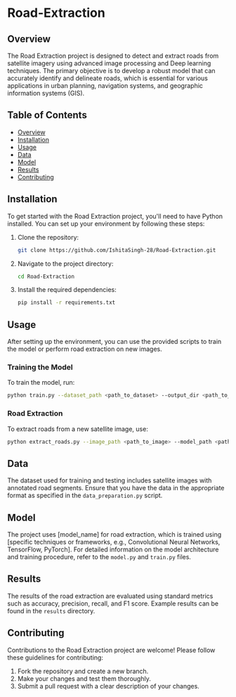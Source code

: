 # Road-Extraction

## Overview

The Road Extraction project is designed to detect and extract roads from satellite imagery using advanced image processing and Deep learning techniques. The primary objective is to develop a robust model that can accurately identify and delineate roads, which is essential for various applications in urban planning, navigation systems, and geographic information systems (GIS).

## Table of Contents

- [Overview](#overview)
- [Installation](#installation)
- [Usage](#usage)
- [Data](#data)
- [Model](#model)
- [Results](#results)
- [Contributing](#contributing)

## Installation

To get started with the Road Extraction project, you'll need to have Python installed. You can set up your environment by following these steps:

1. Clone the repository:
    ```bash
    git clone https://github.com/IshitaSingh-28/Road-Extraction.git
    ```
2. Navigate to the project directory:
    ```bash
    cd Road-Extraction
    ```
3. Install the required dependencies:
    ```bash
    pip install -r requirements.txt
    ```

## Usage

After setting up the environment, you can use the provided scripts to train the model or perform road extraction on new images.

### Training the Model

To train the model, run:
```bash
python train.py --dataset_path <path_to_dataset> --output_dir <path_to_output>
```

### Road Extraction

To extract roads from a new satellite image, use:
```bash
python extract_roads.py --image_path <path_to_image> --model_path <path_to_trained_model> --output_dir <path_to_output>
```

## Data

The dataset used for training and testing includes satellite images with annotated road segments. Ensure that you have the data in the appropriate format as specified in the `data_preparation.py` script.

## Model

The project uses [model_name] for road extraction, which is trained using [specific techniques or frameworks, e.g., Convolutional Neural Networks, TensorFlow, PyTorch]. For detailed information on the model architecture and training procedure, refer to the `model.py` and `train.py` files.

## Results

The results of the road extraction are evaluated using standard metrics such as accuracy, precision, recall, and F1 score. Example results can be found in the `results` directory.

## Contributing

Contributions to the Road Extraction project are welcome! Please follow these guidelines for contributing:

1. Fork the repository and create a new branch.
2. Make your changes and test them thoroughly.
3. Submit a pull request with a clear description of your changes.

